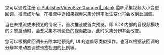 您可以通过注册 [onPublisherVideoSizeChanged\|_blank](@onPublisherVideoSizeChanged) 监听采集视频大小变更回调。推流成功后，在推流中途如果视频采集分辨率发生变化将会收到此回调。

<div class='mk-hint'>

当在未推流或未预览的情况下，首次推流或首次预览，即 SDK 内部的音视频模块的引擎启动时，会去采集本机设备的视频数据，此时采集分辨率会改变。

您可以根据此回调来去除本地预览的 UI 的遮盖等类似操作。也可以根据该回调的分辨率来动态调整预览视图的比例等。
</div>
